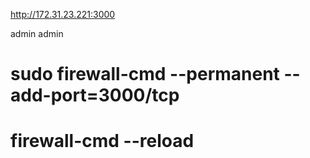http://172.31.23.221:3000

admin
admin


# sudo firewall-cmd --permanent --add-port=3000/tcp
# firewall-cmd --reload